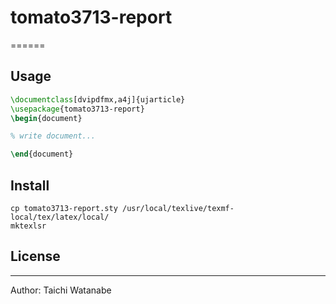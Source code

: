 # tomato3713-report

======

## Usage

```sample.ltx
\documentclass[dvipdfmx,a4j]{ujarticle}
\usepackage{tomato3713-report}
\begin{document}

% write document...

\end{document}
```

## Install

```shell
cp tomato3713-report.sty /usr/local/texlive/texmf-local/tex/latex/local/
mktexlsr
```

## License

--------

Author: Taichi Watanabe
